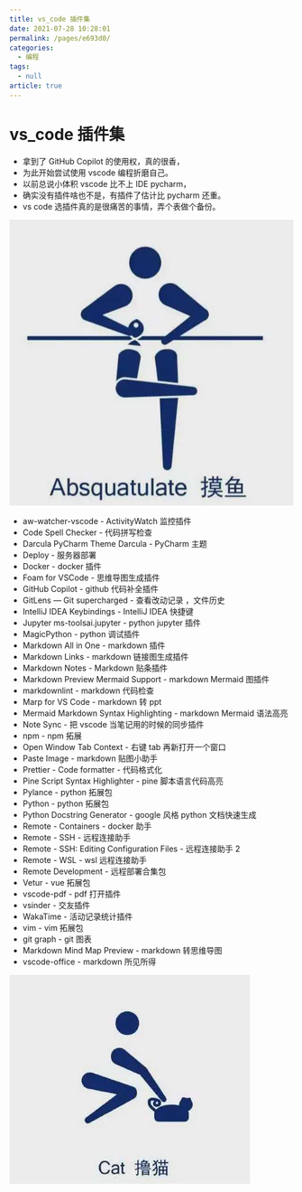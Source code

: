 ```yaml
---
title: vs_code 插件集
date: 2021-07-28 10:28:01
permalink: /pages/e693d0/
categories: 
  - 编程
tags: 
  - null
article: true
---
```

# vs_code 插件集

- 拿到了 GitHub Copilot 的使用权，真的很香，
- 为此开始尝试使用 vscode 编程折磨自己。
- 以前总说小体积 vscode 比不上 IDE pycharm，
- 确实没有插件啥也不是，有插件了估计比 pycharm 还重。
- vs code 选插件真的是很痛苦的事情，弄个表做个备份。

![](../images/2021-07-28-10-42-20.png)

- aw-watcher-vscode - ActivityWatch 监控插件
- Code Spell Checker - 代码拼写检查
- Darcula PyCharm Theme Darcula - PyCharm 主题
- Deploy - 服务器部署
- Docker - docker 插件
- Foam for VSCode - 思维导图生成插件
- GitHub Copilot - github 代码补全插件
- GitLens — Git supercharged - 查看改动记录 ，文件历史
- IntelliJ IDEA Keybindings - IntelliJ IDEA 快捷键
- Jupyter ms-toolsai.jupyter - python jupyter 插件
- MagicPython - python 调试插件
- Markdown All in One - markdown 插件
- Markdown Links - markdown 链接图生成插件
- Markdown Notes - Markdown 贴条插件
- Markdown Preview Mermaid Support - markdown Mermaid 图插件
- markdownlint - markdown 代码检查
- Marp for VS Code - markdown 转 ppt
- Mermaid Markdown Syntax Highlighting - markdown Mermaid 语法高亮
- Note Sync - 把 vscode 当笔记用的时候的同步插件
- npm - npm 拓展
- Open Window Tab Context - 右键 tab 再新打开一个窗口
- Paste Image - markdown 贴图小助手
- Prettier - Code formatter - 代码格式化
- Pine Script Syntax Highlighter - pine 脚本语言代码高亮
- Pylance - python 拓展包
- Python - python 拓展包
- Python Docstring Generator - google 风格 python 文档快速生成
- Remote - Containers - docker 助手
- Remote - SSH - 远程连接助手
- Remote - SSH: Editing Configuration Files - 远程连接助手 2
- Remote - WSL - wsl 远程连接助手
- Remote Development - 远程部署合集包
- Vetur - vue 拓展包
- vscode-pdf - pdf 打开插件
- vsinder - 交友插件
- WakaTime - 活动记录统计插件
- vim - vim 拓展包
- git graph - git 图表
- Markdown Mind Map Preview - markdown 转思维导图
- vscode-office - markdown 所见所得

![](../images/2021-07-28-10-42-41.png)
